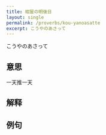 ```yaml
---
title: 紺屋の明後日
layout: single
permalink: /proverbs/kou-yanoasatte
excerpt: こうやのあさって
---
```


こうやのあさって

## 意思

一天推一天

## 解释

## 例句


